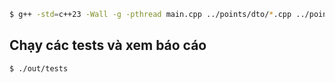 ```Bash
$ g++ -std=c++23 -Wall -g -pthread main.cpp ../points/dto/*.cpp ../points/ui/*.cpp ../points/bus/*.cpp ../points/usecase/*.cpp -lgtest_main -lgtest -lpthread -o ./out/tests
```

## Chạy các tests và xem báo cáo
```Bash
$ ./out/tests
```